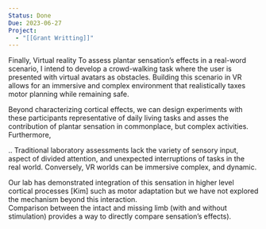 ```yaml
---
Status: Done
Due: 2023-06-27
Project:
  - "[[Grant Writting]]"
---
```

Finally, Virtual reality To assess plantar sensation’s effects in a real-word scenario, I intend to develop a crowd-walking task where the user is presented with virtual avatars as obstacles. Building this scenario in VR allows for an immersive and complex environment that realistically taxes motor planning while remaining safe.

  

  

Beyond characterizing cortical effects, we can design experiments with these participants representative of daily living tasks and asses the contribution of plantar sensation in commonplace, but complex activities. Furthermore,

.. Traditional laboratory assessments lack the variety of sensory input, aspect of divided attention, and unexpected interruptions of tasks in the real world. Conversely, VR worlds can be immersive complex, and dynamic.

  

  

Our lab has demonstrated integration of this sensation in higher level cortical processes [Kim] such as motor adaptation but we have not explored the mechanism beyond this interaction.  
Comparison between the intact and missing limb (with and without stimulation) provides a way to directly compare sensation’s effects).